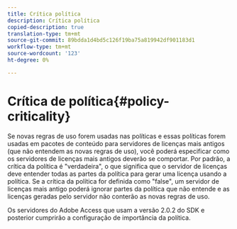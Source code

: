 ```yaml
---
title: Crítica política
description: Crítica política
copied-description: true
translation-type: tm+mt
source-git-commit: 89bdda1d4bd5c126f19ba75a819942df901183d1
workflow-type: tm+mt
source-wordcount: '123'
ht-degree: 0%

---
```



# Crítica de política{#policy-criticality}

Se novas regras de uso forem usadas nas políticas e essas políticas forem usadas em pacotes de conteúdo para servidores de licenças mais antigos (que não entendem as novas regras de uso), você poderá especificar como os servidores de licenças mais antigos deverão se comportar. Por padrão, a crítica da política é &quot;verdadeira&quot;, o que significa que o servidor de licenças deve entender todas as partes da política para gerar uma licença usando a política. Se a crítica da política for definida como &quot;false&quot;, um servidor de licenças mais antigo poderá ignorar partes da política que não entende e as licenças geradas pelo servidor não conterão as novas regras de uso.

Os servidores do Adobe Access que usam a versão 2.0.2 do SDK e posterior cumprirão a configuração de importância da política.
